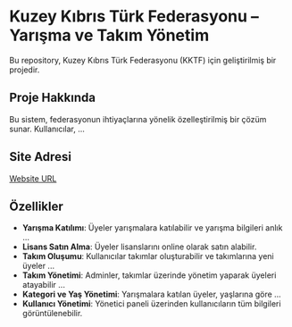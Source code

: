 # Kuzey Kıbrıs Türk Federasyonu – Yarışma ve Takım Yönetim

Bu repository, Kuzey Kıbrıs Türk Federasyonu (KKTF) için geliştirilmiş bir projedir.

## Proje Hakkında
Bu sistem, federasyonun ihtiyaçlarına yönelik özelleştirilmiş bir çözüm sunar. Kullanıcılar, ...

## Site Adresi
[Website URL](https://kktcof.org/)

## Özellikler
- **Yarışma Katılımı**: Üyeler yarışmalara katılabilir ve yarışma bilgileri anlık ...
- **Lisans Satın Alma**: Üyeler lisanslarını online olarak satın alabilir.
- **Takım Oluşumu**: Kullanıcılar takımlar oluşturabilir ve takımlarına yeni üyeler ...
- **Takım Yönetimi**: Adminler, takımlar üzerinde yönetim yaparak üyeleri atayabilir ...
- **Kategori ve Yaş Yönetimi**: Yarışmalara katılan üyeler, yaşlarına göre ...
- **Kullanıcı Yönetimi**: Yönetici paneli üzerinden kullanıcıların tüm bilgileri görüntülenebilir.

